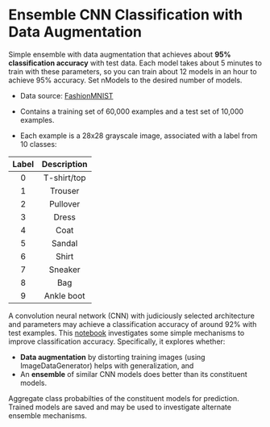 # Ensemble CNN Classification with Data Augmentation

Simple ensemble with data augmentation that achieves about **95% classification accuracy** with test data. 
Each model takes about 5 minutes to train with these parameters, so you can train about 12 models in an hour to achieve 95% accuracy. Set nModels to the desired number of models.

* Data source: [FashionMNIST](https://research.zalando.com/welcome/mission/research-projects/fashion-mnist/)

* Contains a training set of 60,000 examples and a test set of 10,000 examples.

* Each example is a 28x28 grayscale image, associated with a label from 10 classes:

|Label|	Description   |
|:----:|  :----:      |
|0	  |T-shirt/top    |
|1	  |Trouser        |
|2	  |Pullover       |
|3	  |Dress          |    
|4	  |Coat           |
|5	  |Sandal         |
|6	  |Shirt          |
|7	  |Sneaker        |
|8	  |Bag            |
|9	  |Ankle boot     |


A convolution neural network (CNN) with judiciously selected architecture and parameters may achieve a classification accuracy of around 92% with test examples. 
This [notebook](https://github.com/GSukr/Ensemble_CNN_Classification_with_Data_Augmentation/blob/master/FMimageClassification.ipynb) investigates some simple mechanisms to improve classification accuracy. Specifically, it explores whether:

* **Data augmentation** by distorting training images (using ImageDataGenerator) helps with generalization, and
* An **ensemble** of similar CNN models does better than its constituent models.

Aggregate class probabilties of the constituent models for prediction. Trained models are saved and may be used to investigate alternate ensemble mechanisms.
